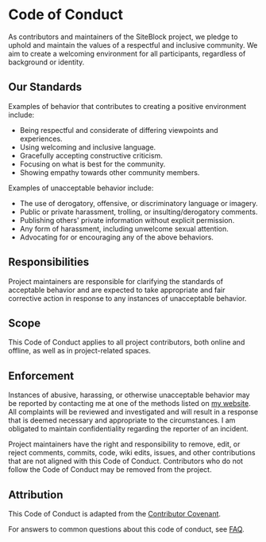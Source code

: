 # Code of Conduct

As contributors and maintainers of the SiteBlock project, we pledge to uphold and maintain the values of a respectful and inclusive community. We aim to create a welcoming environment for all participants, regardless of background or identity.

## Our Standards

Examples of behavior that contributes to creating a positive environment include:

- Being respectful and considerate of differing viewpoints and experiences.
- Using welcoming and inclusive language.
- Gracefully accepting constructive criticism.
- Focusing on what is best for the community.
- Showing empathy towards other community members.

Examples of unacceptable behavior include:

- The use of derogatory, offensive, or discriminatory language or imagery.
- Public or private harassment, trolling, or insulting/derogatory comments.
- Publishing others' private information without explicit permission.
- Any form of harassment, including unwelcome sexual attention.
- Advocating for or encouraging any of the above behaviors.

## Responsibilities

Project maintainers are responsible for clarifying the standards of acceptable behavior and are expected to take appropriate and fair corrective action in response to any instances of unacceptable behavior.

## Scope

This Code of Conduct applies to all project contributors, both online and offline, as well as in project-related spaces.

## Enforcement

Instances of abusive, harassing, or otherwise unacceptable behavior may be reported by contacting me at one of the methods listed on [my website](https://salikkhan.com). All complaints will be reviewed and investigated and will result in a response that is deemed necessary and appropriate to the circumstances. I am obligated to maintain confidentiality regarding the reporter of an incident.

Project maintainers have the right and responsibility to remove, edit, or reject comments, commits, code, wiki edits, issues, and other contributions that are not aligned with this Code of Conduct. Contributors who do not follow the Code of Conduct may be removed from the project.

## Attribution

This Code of Conduct is adapted from the [Contributor Covenant](https://www.contributor-covenant.org/version/2/0/code_of_conduct.html).

For answers to common questions about this code of conduct, see [FAQ](https://www.contributor-covenant.org/faq).
